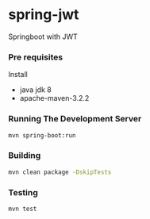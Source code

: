 # spring-jwt
Springboot with JWT

### Pre requisites
Install
- java jdk 8
- apache-maven-3.2.2

### Running The Development Server
```bash
mvn spring-boot:run
```

### Building
```bash
mvn clean package -DskipTests
```

### Testing
```bash
mvn test
```